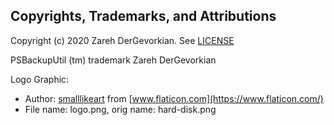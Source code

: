 ﻿
## Copyrights, Trademarks, and Attributions

Copyright (c) 2020 Zareh DerGevorkian. See [LICENSE](license)

PSBackupUtil (tm) trademark Zareh DerGevorkian

Logo Graphic:
- Author: [smalllikeart](https://www.flaticon.com/authors/smalllikeart) from [www.flaticon.com](https://www.flaticon.com/)
- File name: logo.png, orig name: hard-disk.png
